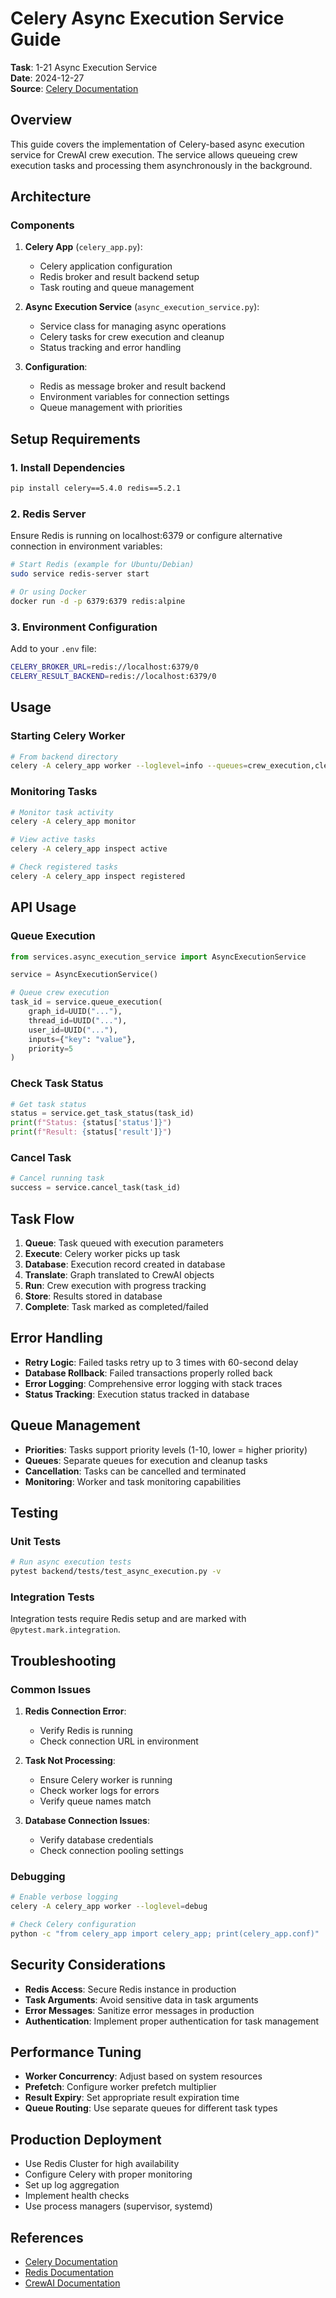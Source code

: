 # Celery Async Execution Service Guide

**Task**: 1-21 Async Execution Service  
**Date**: 2024-12-27  
**Source**: [Celery Documentation](https://docs.celeryq.dev/en/stable/)

## Overview

This guide covers the implementation of Celery-based async execution service for CrewAI crew execution. The service allows queueing crew execution tasks and processing them asynchronously in the background.

## Architecture

### Components

1. **Celery App** (`celery_app.py`):
   - Celery application configuration
   - Redis broker and result backend setup
   - Task routing and queue management

2. **Async Execution Service** (`async_execution_service.py`):
   - Service class for managing async operations
   - Celery tasks for crew execution and cleanup
   - Status tracking and error handling

3. **Configuration**:
   - Redis as message broker and result backend
   - Environment variables for connection settings
   - Queue management with priorities

## Setup Requirements

### 1. Install Dependencies

```bash
pip install celery==5.4.0 redis==5.2.1
```

### 2. Redis Server

Ensure Redis is running on localhost:6379 or configure alternative connection in environment variables:

```bash
# Start Redis (example for Ubuntu/Debian)
sudo service redis-server start

# Or using Docker
docker run -d -p 6379:6379 redis:alpine
```

### 3. Environment Configuration

Add to your `.env` file:

```bash
CELERY_BROKER_URL=redis://localhost:6379/0
CELERY_RESULT_BACKEND=redis://localhost:6379/0
```

## Usage

### Starting Celery Worker

```bash
# From backend directory
celery -A celery_app worker --loglevel=info --queues=crew_execution,cleanup
```

### Monitoring Tasks

```bash
# Monitor task activity
celery -A celery_app monitor

# View active tasks
celery -A celery_app inspect active

# Check registered tasks
celery -A celery_app inspect registered
```

## API Usage

### Queue Execution

```python
from services.async_execution_service import AsyncExecutionService

service = AsyncExecutionService()

# Queue crew execution
task_id = service.queue_execution(
    graph_id=UUID("..."),
    thread_id=UUID("..."),
    user_id=UUID("..."),
    inputs={"key": "value"},
    priority=5
)
```

### Check Task Status

```python
# Get task status
status = service.get_task_status(task_id)
print(f"Status: {status['status']}")
print(f"Result: {status['result']}")
```

### Cancel Task

```python
# Cancel running task
success = service.cancel_task(task_id)
```

## Task Flow

1. **Queue**: Task queued with execution parameters
2. **Execute**: Celery worker picks up task
3. **Database**: Execution record created in database
4. **Translate**: Graph translated to CrewAI objects
5. **Run**: Crew execution with progress tracking
6. **Store**: Results stored in database
7. **Complete**: Task marked as completed/failed

## Error Handling

- **Retry Logic**: Failed tasks retry up to 3 times with 60-second delay
- **Database Rollback**: Failed transactions properly rolled back
- **Error Logging**: Comprehensive error logging with stack traces
- **Status Tracking**: Execution status tracked in database

## Queue Management

- **Priorities**: Tasks support priority levels (1-10, lower = higher priority)
- **Queues**: Separate queues for execution and cleanup tasks
- **Cancellation**: Tasks can be cancelled and terminated
- **Monitoring**: Worker and task monitoring capabilities

## Testing

### Unit Tests

```bash
# Run async execution tests
pytest backend/tests/test_async_execution.py -v
```

### Integration Tests

Integration tests require Redis setup and are marked with `@pytest.mark.integration`.

## Troubleshooting

### Common Issues

1. **Redis Connection Error**:
   - Verify Redis is running
   - Check connection URL in environment

2. **Task Not Processing**:
   - Ensure Celery worker is running
   - Check worker logs for errors
   - Verify queue names match

3. **Database Connection Issues**:
   - Verify database credentials
   - Check connection pooling settings

### Debugging

```bash
# Enable verbose logging
celery -A celery_app worker --loglevel=debug

# Check Celery configuration
python -c "from celery_app import celery_app; print(celery_app.conf)"
```

## Security Considerations

- **Redis Access**: Secure Redis instance in production
- **Task Arguments**: Avoid sensitive data in task arguments
- **Error Messages**: Sanitize error messages in production
- **Authentication**: Implement proper authentication for task management

## Performance Tuning

- **Worker Concurrency**: Adjust based on system resources
- **Prefetch**: Configure worker prefetch multiplier
- **Result Expiry**: Set appropriate result expiration time
- **Queue Routing**: Use separate queues for different task types

## Production Deployment

- Use Redis Cluster for high availability
- Configure Celery with proper monitoring
- Set up log aggregation
- Implement health checks
- Use process managers (supervisor, systemd)

## References

- [Celery Documentation](https://docs.celeryq.dev/en/stable/)
- [Redis Documentation](https://redis.io/documentation)
- [CrewAI Documentation](https://docs.crewai.com/) 